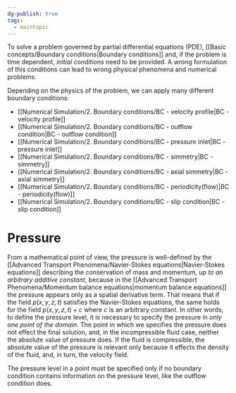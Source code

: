```yaml
---
dg-publish: true
tags:
  - maintopic
---
```

To solve a problem governed by partial differential equations (PDE), [[Basic concepts/Boundary conditions|Boundary conditions]] and, if the problem is time dependent, *initial conditions* need to be provided.
A wrong formulation of this conditions can lead to wrong physical phenomena and numerical problems.

Depending on the physics of the problem, we can apply many different boundary conditions:
- [[Numerical Simulation/2. Boundary conditions/BC - velocity profile|BC - velocity profile]]
- [[Numerical Simulation/2. Boundary conditions/BC - outflow condition|BC - outflow condition]]
- [[Numerical Simulation/2. Boundary conditions/BC - pressure inlet|BC - pressure inlet]]
- [[Numerical Simulation/2. Boundary conditions/BC - simmetry|BC - simmetry]]
- [[Numerical Simulation/2. Boundary conditions/BC - axial simmetry|BC - axial simmetry]]
- [[Numerical Simulation/2. Boundary conditions/BC - periodicity(flow)|BC - periodicity(flow)]]
- [[Numerical Simulation/2. Boundary conditions/BC - slip condition|BC - slip condition]]

# Pressure
From a mathematical point of view, the pressure is well-defined by the [[Advanced Transport Phenomena/Navier-Stokes equations|Navier-Stokes equations]] describing the conservation of mass and momentum, *up to an arbitrary additive constant*, because in the [[Advanced Transport Phenomena/Momentum balance equations|momentum balance equations]] the pressure appears only as a spatial derivative term. That means that if the field $p(x,y,z,t)$ satisfies the Navier-Stokes equations, the same holds for the field $p(x,y,z,t) + c$ where $c$ is an arbitrary constant.
In other words, to define the pressure level, it is necessary to specify the pressure in *only one point of the domain*. The point in which we specifies the pressure does not effect the final solution, and, in the incompressible fluid case, neither the absolute value of pressure does. If the fluid is compressible, the absolute value of the pressure is relevant only because it effects the density of the fluid, and, in turn, the velocity field.

The pressure level in a point must be specified only if no boundary condition contains information on the pressure level, like the outflow condition does.



